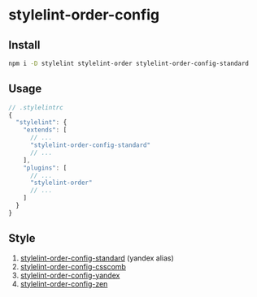 # stylelint-order-config

## Install

```sh
npm i -D stylelint stylelint-order stylelint-order-config-standard
```

## Usage

```js
// .stylelintrc
{
  "stylelint": {
    "extends": [
      // ...
      "stylelint-order-config-standard"
      // ...
    ],
    "plugins": [
      // ...
      "stylelint-order"
      // ...
    ]
  }
}
```

## Style

1. [stylelint-order-config-standard](https://github.com/xudongdev/stylelint-order-config/tree/master/packages/stylelint-order-config-standard) (yandex alias)
2. [stylelint-order-config-csscomb](https://github.com/xudongdev/stylelint-order-config/tree/master/packages/stylelint-order-config-csscomb)
3. [stylelint-order-config-yandex](https://github.com/xudongdev/stylelint-order-config/tree/master/packages/stylelint-order-config-yandex)
4. [stylelint-order-config-zen](https://github.com/xudongdev/stylelint-order-config/tree/master/packages/stylelint-order-config-zen)
